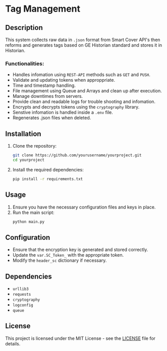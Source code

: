 # Tag Management  
## Description

This system collects raw data in `.json` format from Smart Cover API's then reforms and generates tags based on GE Historian standard and stores it in Historian.<br>

### Functionalities:<br>
- Handles infomation using `REST-API` methods such as `GET` and `PUSH`. 
- Validate and updating tokens when approppriate.
- Time and timestamp handling.
- File management using Queue and Arrays and clean up after execution. 
- Manage downtimes from servers.
- Provide clean and readable logs for trouble shooting and infomation.
- Encrypts and decrypts tokens using the `cryptography` library. 
- Senstive infomation is handled inside a `.env` file. 
- Regenerates .json files when deleted. 


## Installation

1. Clone the repository:
    ```sh
    git clone https://github.com/yourusername/yourproject.git
    cd yourproject
    ```

2. Install the required dependencies:
    ```sh
    pip install -r requirements.txt
    ```

## Usage

1. Ensure you have the necessary configuration files and keys in place.
2. Run the main script:
    ```sh
    python main.py
    ```

## Configuration

- Ensure that the encryption key is generated and stored correctly.
- Update the `var.SC_Token_` with the appropriate token.
- Modify the `header_sc` dictionary if necessary.

## Dependencies

- `urllib3`
- `requests`
- `cryptography`
- `logconfig`
- `queue`

## License

This project is licensed under the MIT License - see the [LICENSE](LICENSE) file for details.
